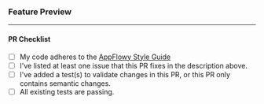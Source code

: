 <!---
Thank you for submitting a pull request to AppFlowy. The team will dedicate their best efforts to reviewing and approving your pull request. If you have any questions about the project or feedback for us, please join our [Discord](https://discord.gg/wdjWUXXhtw).
-->

<!---
If your pull request adds a new feature, please drag and drop a video into this section to showcase what you've done! If not, you may delete this section.
-->

### Feature Preview

<!---
List at least one issue here that this PR addresses. If it fixes the issue, please use the [fixes](https://docs.github.com/en/get-started/writing-on-github/working-with-advanced-formatting/using-keywords-in-issues-and-pull-requests) keyword to close the issue. For example:
fixes https://github.com/AppFlowy-IO/AppFlowy/pull/2106
-->

---

<!---
Before you mark this PR ready for review, run through this checklist!
-->

#### PR Checklist

- [ ] My code adheres to the [AppFlowy Style Guide](https://appflowy.gitbook.io/docs/essential-documentation/contribute-to-appflowy/software-contributions/submitting-code/style-guides)
- [ ] I've listed at least one issue that this PR fixes in the description above.
- [ ] I've added a test(s) to validate changes in this PR, or this PR only contains semantic changes.
- [ ] All existing tests are passing.
